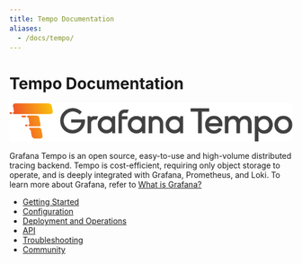 ```yaml
---
title: Tempo Documentation
aliases:
  - /docs/tempo/
---
```


# Tempo Documentation

<p align="center"><img src="logo_and_name.png" alt="Tempo Logo"></p>

Grafana Tempo is an open source, easy-to-use and high-volume distributed tracing backend. Tempo is cost-efficient, requiring only object storage to operate, and is deeply integrated with Grafana, Prometheus, and Loki. To learn more about Grafana, refer to [What is Grafana?](https://grafana.com/docs/grafana/latest/getting-started/)

- [Getting Started](getting-started/)
- [Configuration](configuration/)
- [Deployment and Operations](operations/)
- [API](api_docs/) 
- [Troubleshooting](troubleshooting/)
- [Community](community/)